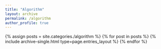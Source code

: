 ```yaml
---
title: "Algorithm"
layout: archive
permalink: /algorithm
author_profile: true
---
```



{% assign posts = site.categories./algorithm %}
{% for post in posts %} {% include archive-single.html type=page.entries_layout %} {% endfor %}